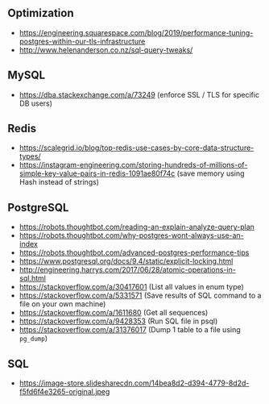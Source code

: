 ## Optimization

- https://engineering.squarespace.com/blog/2019/performance-tuning-postgres-within-our-tls-infrastructure
- http://www.helenanderson.co.nz/sql-query-tweaks/


## MySQL

- https://dba.stackexchange.com/a/73249 (enforce SSL / TLS for specific DB users)


## Redis

- https://scalegrid.io/blog/top-redis-use-cases-by-core-data-structure-types/
- https://instagram-engineering.com/storing-hundreds-of-millions-of-simple-key-value-pairs-in-redis-1091ae80f74c (save memory using Hash instead of strings)


## PostgreSQL

- https://robots.thoughtbot.com/reading-an-explain-analyze-query-plan
- https://robots.thoughtbot.com/why-postgres-wont-always-use-an-index
- https://robots.thoughtbot.com/advanced-postgres-performance-tips
- https://www.postgresql.org/docs/9.4/static/explicit-locking.html
- http://engineering.harrys.com/2017/06/28/atomic-operations-in-sql.html
- https://stackoverflow.com/a/30417601 (List all values in enum type)
- https://stackoverflow.com/a/5331571 (Save results of SQL command to a file on your own machine)
- https://stackoverflow.com/a/1611680 (Get all sequences)
- https://stackoverflow.com/a/9428353 (Run SQL file in psql)
- https://stackoverflow.com/a/31376017 (Dump 1 table to a file using `pg_dump`)


## SQL

- https://image-store.slidesharecdn.com/14bea8d2-d394-4779-8d2d-f5fd6f4e3265-original.jpeg
